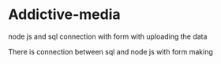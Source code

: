 # Addictive-media
node js and sql connection with form with uploading the data

There is connection between sql and node js with form making 
